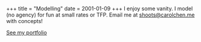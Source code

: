 +++
title = "Modelling"
date = 2001-01-09
+++
I enjoy some vanity. I model (no agency) for fun at small rates or TFP. Email me at shoots@carolchen.me with concepts!

<a href="https://model.carolchen.me">See my portfolio</a>
